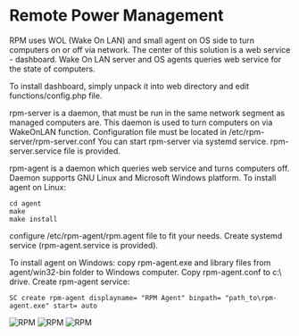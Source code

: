 Remote Power Management
=======

RPM uses WOL (Wake On LAN) and small agent on OS side to turn computers on or off via network.
The center of this solution is a web service - dashboard. Wake On LAN server and OS agents queries web service for the state of computers.

To install dashboard, simply unpack it into web directory and edit functions/config.php file.

rpm-server is a daemon, that must be run in the same network segment as managed computers are. This daemon is used to turn computers on via WakeOnLAN function.
Configuration file must be located in /etc/rpm-server/rpm-server.conf 
You can start rpm-server via systemd service. rpm-server.service file is provided.

rpm-agent is a daemon which queries web service and turns computers off.
Daemon supports GNU Linux and Microsoft Windows platform.
To install agent on Linux:

    cd agent
    make 
    make install

configure /etc/rpm-agent/rpm.agent file to fit your needs.
Create systemd service (rpm-agent.service is provided).

To install agent on Windows:
copy rpm-agent.exe and library files from agent/win32-bin folder to Windows computer. Copy rpm-agent.conf to c:\ drive. Create rpm-agent service:

    SC create rpm-agent displayname= "RPM Agent" binpath= "path_to\rpm-agent.exe" start= auto




![RPM](http://webjail.ring.lt/rpm/001.png)
![RPM](http://webjail.ring.lt/rpm/002.png)
![RPM](http://webjail.ring.lt/rpm/003.png)
